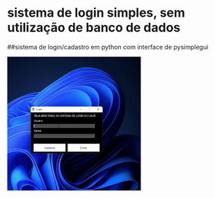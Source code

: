 # sistema de login simples, sem utilização de banco de dados
##sistema de login/cadastro em python com interface de pysimplegui


![apresentação sistema de login](https://github.com/Caua-Mahl/sistema-de-login-/blob/master/ezgif.com-gif-maker%20(1).gif)
